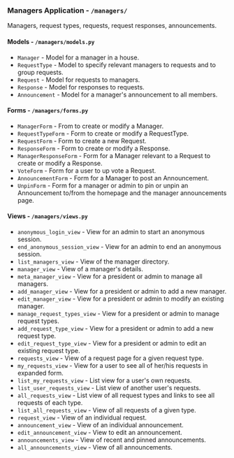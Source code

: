 ### Managers Application - `/managers/`
Managers, request types, requests, request responses, announcements.

#### Models - `/managers/models.py`
* `Manager` - Model for a manager in a house.
* `RequestType` - Model to specify relevant managers to requests and to group requests.
* `Request` - Model for requests to managers.
* `Response` - Model for responses to requests.
* `Announcement` - Model for a manager's announcement to all members.

#### Forms - `/managers/forms.py`
* `ManagerForm` - From to create or modify a Manager.
* `RequestTypeForm` - Form to create or modify a RequestType.
* `RequestForm` - Form to create a new Request.
* `ResponseForm` - Form to create or modify a Response.
* `ManagerResponseForm` - Form for a Manager relevant to a Request to create or modify a Response.
* `VoteForm` - Form for a user to up vote a Request.
* `AnnouncementForm` - Form for a Manager to post an Announcement.
* `UnpinForm` - Form for a manager or admin to pin or unpin an Announcement to/from the homepage
and the manager announcements page.

#### Views - `/managers/views.py`
* `anonymous_login_view` - View for an admin to start an anonymous session.
* `end_anonymous_session_view` - View for an admin to end an anonymous session.
* `list_managers_view` - View of the manager directory.
* `manager_view` - View of a manager's details.
* `meta_manager_view` - View for a president or admin to manage all managers.
* `add_manager_view` - View for a president or admin to add a new manager.
* `edit_manager_view` - View for a president or admin to modify an existing manager.
* `manage_request_types_view` - View for a president or admin to manage request types.
* `add_request_type_view` - View for a president or admin to add a new request type.
* `edit_request_type_view` - View for a president or admin to edit an existing request type.
* `requests_view` - View of a request page for a given request type.
* `my_requests_view` - View for a user to see all of her/his requests in expanded form.
* `list_my_requests_view` - List view for a user's own requests.
* `list_user_requests_view` - List view of another user's requests.
* `all_requests_view` - List view of all request types and links to see all requests of each type.
* `list_all_requests_view` - View of all requests of a given type.
* `request_view` - View of an individual request.
* `announcement_view` - View of an individual announcement.
* `edit_announcement_view` - View to edit an announcement.
* `announcements_view` - View of recent and pinned announcements.
* `all_announcements_view` - View of all announcements.
